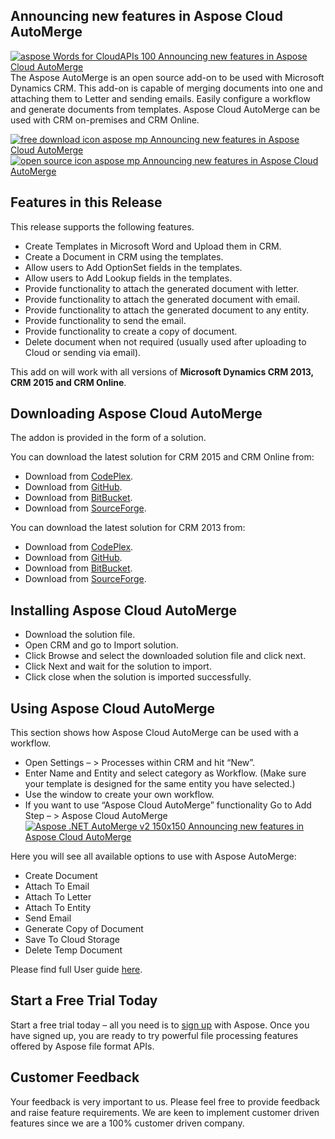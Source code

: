 ## Announcing new features in Aspose Cloud AutoMerge

[![aspose Words for CloudAPIs 100 Announcing new features in Aspose Cloud AutoMerge](http://www.aspose.com/blogs/wp-content/uploads/2014/02/aspose-Words-for-CloudAPIs_100.png "Aspose.Words for Cloud logo")](http://www.aspose.com/blogs/wp-content/uploads/2014/02/aspose-Words-for-CloudAPIs_100.png)The Aspose AutoMerge is an open source add-on to be used with Microsoft Dynamics CRM. This add-on is capable of merging documents into one and attaching them to Letter and sending emails. Easily configure a workflow and generate documents from templates. Aspose Cloud AutoMerge can be used with CRM on-premises and CRM Online.

[![free download icon aspose mp Announcing new features in Aspose Cloud AutoMerge](http://cdn.aspose.com/Images/marketplace/free-download-icon-aspose-mp.png "Free Download - Aspose Cloud AutoMerge")](https://asposecloudcrm.codeplex.com/releases "Free Download - Aspose Cloud AutoMerge")[![open source icon aspose mp Announcing new features in Aspose Cloud AutoMerge](http://cdn.aspose.com/Images/marketplace/open-source-icon-aspose-mp.png "Source Code - Aspose Cloud AutoMerge")](https://asposecloudcrm.codeplex.com/SourceControl/latest#Aspose%20Cloud%20AutoMerge/ "Source Code - Aspose Cloud AutoMerge")

## Features in this Release

This release supports the following features.

*   Create Templates in Microsoft Word and Upload them in CRM.
*   Create a Document in CRM using the templates.
*   Allow users to Add OptionSet fields in the templates.
*   Allow users to Add Lookup fields in the templates.
*   Provide functionality to attach the generated document with letter.
*   Provide functionality to attach the generated document with email.
*   Provide functionality to attach the generated document to any entity.
*   Provide functionality to send the email.
*   Provide functionality to create a copy of document.
*   Delete document when not required (usually used after uploading to Cloud or sending via email).

This add on will work with all versions of **Microsoft Dynamics CRM 2013, CRM 2015 and CRM Online**.

## Downloading Aspose Cloud AutoMerge

The addon is provided in the form of a solution.

You can download the latest solution for CRM 2015 and CRM Online from:

*   Download from [CodePlex](http://goo.gl/9LLjhP).
*   Download from [GitHub](http://goo.gl/Az00wC).
*   Download from [BitBucket](http://goo.gl/mC5Psb).
*   Download from [SourceForge](http://goo.gl/jWo7jY).

You can download the latest solution for CRM 2013 from:

*   Download from [CodePlex](http://goo.gl/7Uy3v6).
*   Download from [GitHub](http://goo.gl/Kg4G6E).
*   Download from [BitBucket](http://goo.gl/mC5Psb).
*   Download from [SourceForge](http://goo.gl/jWo7jY).

## Installing Aspose Cloud AutoMerge

*   Download the solution file.
*   Open CRM and go to Import solution.
*   Click Browse and select the downloaded solution file and click next.
*   Click Next and wait for the solution to import.
*   Click close when the solution is imported successfully.

## Using Aspose Cloud AutoMerge

This section shows how Aspose Cloud AutoMerge can be used with a workflow.

*   Open Settings – > Processes within CRM and hit “New”.
*   Enter Name and Entity and select category as Workflow. (Make sure your template is designed for the same entity you have selected.)
*   Use the window to create your own workflow.
*   If you want to use “Aspose Cloud AutoMerge” functionality Go to Add Step – > Aspose Cloud AutoMerge  
    [![Aspose .NET AutoMerge v2 150x150 Announcing new features in Aspose Cloud AutoMerge](http://www.aspose.com/blogs/wp-content/uploads/2015/05/Aspose-.NET-AutoMerge-v2-150x150.jpg "Aspose-.NET-AutoMerge-v2")](http://www.aspose.com/blogs/wp-content/uploads/2015/05/Aspose-.NET-AutoMerge-v2.jpg)

Here you will see all available options to use with Aspose AutoMerge:

*   Create Document
*   Attach To Email
*   Attach To Letter
*   Attach To Entity
*   Send Email
*   Generate Copy of Document
*   Save To Cloud Storage
*   Delete Temp Document

Please find full User guide [here](https://docs.aspose.com/display/wordscloud/Aspose+Cloud+AutoMerge "Aspose Cloud AutoMerge UserGuide").

## Start a Free Trial Today

Start a free trial today – all you need is to [sign up](https://cloud.aspose.com/SignUp) with Aspose. Once you have signed up, you are ready to try powerful file processing features offered by Aspose file format APIs.

## Customer Feedback

Your feedback is very important to us. Please feel free to provide feedback and raise feature requirements. We are keen to implement customer driven features since we are a 100% customer driven company.
